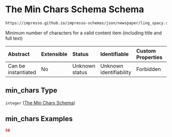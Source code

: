 # The Min Chars Schema Schema

```txt
https://impresso.github.io/impresso-schemas/json/newspaper/ling_spacy.schema.json#/properties/min_chars
```

Minimum number of characters for a valid content item (including title and full text)

| Abstract            | Extensible | Status         | Identifiable            | Custom Properties | Additional Properties | Access Restrictions | Defined In                                                                         |
| :------------------ | :--------- | :------------- | :---------------------- | :---------------- | :-------------------- | :------------------ | :--------------------------------------------------------------------------------- |
| Can be instantiated | No         | Unknown status | Unknown identifiability | Forbidden         | Allowed               | none                | [lingproc.v2.schema.json\*](../out/lingproc.v2.schema.json "open original schema") |

## min\_chars Type

`integer` ([The Min Chars Schema](lingproc-properties-the-min-chars-schema.md))

## min\_chars Examples

```json
50
```
